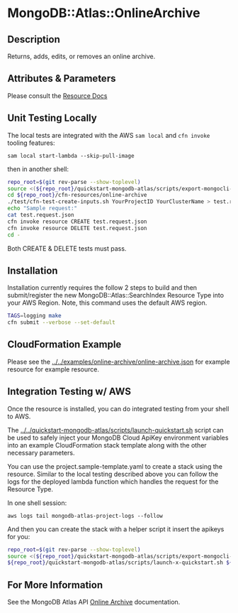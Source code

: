 # MongoDB::Atlas::OnlineArchive

## Description
Returns, adds, edits, or removes an online archive.

## Attributes & Parameters

Please consult the [Resource Docs](docs/README.md)

## Unit Testing Locally

The local tests are integrated with the AWS `sam local` and `cfn invoke` tooling features:

```
sam local start-lambda --skip-pull-image
```
then in another shell:
```bash
repo_root=$(git rev-parse --show-toplevel)
source <(${repo_root}/quickstart-mongodb-atlas/scripts/export-mongocli-config.py)
cd ${repo_root}/cfn-resources/online-archive
./test/cfn-test-create-inputs.sh YourProjectID YourClusterName > test.request.json 
echo "Sample request:"
cat test.request.json
cfn invoke resource CREATE test.request.json 
cfn invoke resource DELETE test.request.json 
cd -
```

Both CREATE & DELETE tests must pass.

## Installation

Installation currently requires the follow 2 steps to build and then submit/register the
new MongoDB::Atlas::SearchIndex Resource Type into your AWS Region. Note, this command uses the
default AWS region.

```bash
TAGS=logging make
cfn submit --verbose --set-default
```
## CloudFormation Example

Please see the [../../examples/online-archive/online-archive.json](../../examples/online-archive/online-archive.json) for example resource for example resource.

## Integration Testing w/ AWS

Once the resource is installed, you can do integrated testing from your shell to AWS.

The [../../quickstart-mongodb-atlas/scripts/launch-quickstart.sh]( ../../quickstart-mongodb-atlas/scripts/launch-quickstart.sh)  script
can be used to safely inject your MongoDB Cloud ApiKey environment variables into an example
CloudFormation stack template along with the other necessary parameters.

You can use the project.sample-template.yaml to create a stack using the resource.
Similar to the local testing described above you can follow the logs for the deployed
lambda function which handles the request for the Resource Type.

In one shell session:
```
aws logs tail mongodb-atlas-project-logs --follow
```

And then you can create the stack with a helper script it insert the apikeys for you:


```bash
repo_root=$(git rev-parse --show-toplevel)
source <(${repo_root}/quickstart-mongodb-atlas/scripts/export-mongocli-config.py)
${repo_root}/quickstart-mongodb-atlas/scripts/launch-x-quickstart.sh ${repo_root}/cfn-resources/online-archive/test/inputs_1_create.json SampleCluster-123 ParameterKey=ProjectId,ParameterValue=<YOUR_PROJECT_ID>
```

## For More Information
See the MongoDB Atlas API [Online Archive](https://www.mongodb.com/docs/atlas/reference/api-resources-spec/#tag/Online-Archive) documentation.